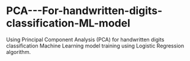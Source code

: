 # PCA---For-handwritten-digits-classification-ML-model
Using Principal Component Analysis (PCA) for handwritten digits classification Machine Learning model training using Logistic Regression algorithm.
